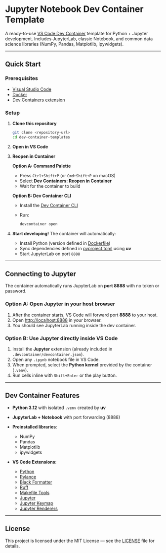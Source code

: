 
# Jupyter Notebook Dev Container Template

A ready-to-use [VS Code Dev Container](https://code.visualstudio.com/docs/devcontainers/containers) template for Python + Jupyter development.
Includes JupyterLab, classic Notebook, and common data science libraries (NumPy, Pandas, Matplotlib, ipywidgets).

---

## Quick Start

### Prerequisites

* [Visual Studio Code](https://code.visualstudio.com/)
* [Docker](https://www.docker.com/get-started)
* [Dev Containers extension](https://marketplace.visualstudio.com/items?itemName=ms-vscode-remote.remote-containers)

### Setup

1. **Clone this repository**

    ```bash
    git clone <repository-url>
    cd dev-container-templates
    ````

2. **Open in VS Code**

3. **Reopen in Container**

   **Option A: Command Palette**

   * Press `Ctrl+Shift+P` (or `Cmd+Shift+P` on macOS)
   * Select **Dev Containers: Reopen in Container**
   * Wait for the container to build

   **Option B: Dev Container CLI**

   * Install the [Dev Container CLI](https://code.visualstudio.com/docs/devcontainers/devcontainer-cli)
   * Run:

     ```bash
     devcontainer open
     ```

4. **Start developing!**
   The container will automatically:

   * Install Python (version defined in [Dockerfile](Dockerfile))
   * Sync dependencies defined in [pyproject.toml](pyproject.toml) using **uv**
   * Start JupyterLab on port `8888`

---

## Connecting to Jupyter

The container automatically runs JupyterLab on **port 8888** with no token or password.

### Option A: Open Jupyter in your host browser

1. After the container starts, VS Code will forward port **8888** to your host.
2. Open [http://localhost:8888](http://localhost:8888) in your browser.
3. You should see JupyterLab running inside the dev container.

### Option B: Use Jupyter directly inside VS Code

1. Install the **Jupyter** extension (already included in `.devcontainer/devcontainer.json`).
2. Open any `.ipynb` notebook file in VS Code.
3. When prompted, select the **Python kernel** provided by the container (`.venv`).
4. Run cells inline with `Shift+Enter` or the play button.

---

## Dev Container Features

* **Python 3.12** with isolated `.venv` created by **uv**
* **JupyterLab + Notebook** with port forwarding (8888)
* **Preinstalled libraries**:

  * NumPy
  * Pandas
  * Matplotlib
  * ipywidgets
* **VS Code Extensions**:

  * [Python](https://marketplace.visualstudio.com/items?itemName=ms-python.python)
  * [Pylance](https://marketplace.visualstudio.com/items?itemName=ms-python.vscode-pylance)
  * [Black Formatter](https://marketplace.visualstudio.com/items?itemName=ms-python.black-formatter)
  * [Ruff](https://marketplace.visualstudio.com/items?itemName=charliermarsh.ruff)
  * [Makefile Tools](https://marketplace.visualstudio.com/items?itemName=ms-vscode.makefile-tools)
  * [Jupyter](https://marketplace.visualstudio.com/items?itemName=ms-toolsai.jupyter)
  * [Jupyter Keymap](https://marketplace.visualstudio.com/items?itemName=ms-toolsai.jupyter-keymap)
  * [Jupyter Renderers](https://marketplace.visualstudio.com/items?itemName=ms-toolsai.jupyter-renderers)

---

## License

This project is licensed under the MIT License — see the [LICENSE](LICENSE) file for details.

